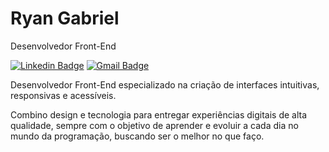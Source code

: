 # Ryan Gabriel

Desenvolvedor Front-End

[![Linkedin Badge](https://img.shields.io/badge/Ryan_Gabriel-2b79ff?style=flat-square&logoColor=00875f&link=https%3A%2F%2Fwww.linkedin.com%2Fin%2Fryan-gabriel-7aa80a348%2F)](https://www.linkedin.com/in/ryangabr)
[![Gmail Badge](https://img.shields.io/badge/ryanalexandregabriel%40gmail.com-2b79ff?style=flat-square&logoColor=00875f&link=mailto%3Aryanalexandregabriel%40gmail.com
)]()

Desenvolvedor Front-End especializado na criação de interfaces intuitivas, responsivas e acessíveis.

Combino design e tecnologia para entregar experiências digitais de alta qualidade, sempre com o objetivo de aprender e evoluir a cada dia no mundo da programação, buscando ser o melhor no que faço.
